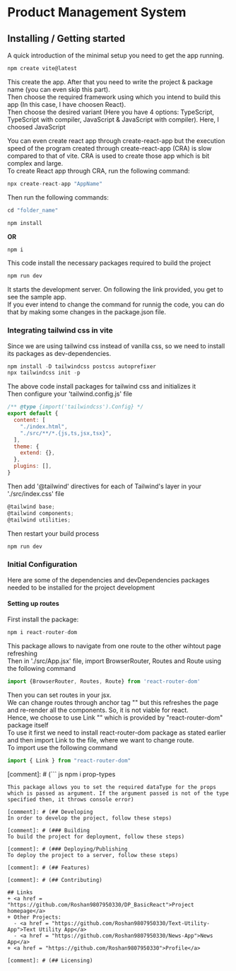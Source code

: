 # Product Management System

## Installing / Getting started
A quick introduction of the minimal setup you need to get the app running.

``` js
npm create vite@latest
```
This create the app. After that you need to write the project & package name (you can even skip this part).
<br>Then choose the required framework using which you intend to build this app (In this case, I have choosen React).
<br>Then choose the desired variant (Here you have 4 options: TypeScript, TypeScript with compiler, JavaScript & JavaScript with compiler). Here, I choosed JavaScript

You can even create react app through create-react-app but the execution speed of the program created through create-react-app (CRA) is slow compared to that of vite. CRA is used to create those app which is bit complex and large.
<br>To create React app through CRA, run the following command:

``` js
npx create-react-app "AppName"
```

Then run the following commands:
``` js
cd "folder_name"
```

``` js
npm install
```
**OR**
``` js
npm i
```
This code install the necessary packages required to build the project
``` js
npm run dev
```
It starts the development server. On following the link provided, you get to see the sample app.
<br>If you ever intend to change the command for runnig the code, you can do that by making some changes in the package.json file.

### Integrating tailwind css in vite
Since we are using tailwind css instead of vanilla css, so we need to install its packages as dev-dependencies.
``` js
npm install -D tailwindcss postcss autoprefixer
npx tailwindcss init -p
```
The above code install packages for tailwind css and initializes it
<br>Then configure your 'tailwind.config.js' file
``` js
/** @type {import('tailwindcss').Config} */
export default {
  content: [
    "./index.html",
    "./src/**/*.{js,ts,jsx,tsx}",
  ],
  theme: {
    extend: {},
  },
  plugins: [],
}
```
Then add '@tailwind' directives for each of Tailwind's layer in your './src/index.css' file
``` js
@tailwind base;
@tailwind components;
@tailwind utilities;
```
Then restart your build process
``` js
npm run dev
```

### Initial Configuration
Here are some of the dependencies and devDependencies packages needed to be installed for the project development

#### Setting up routes
First install the package:
``` js
npm i react-router-dom
```
This package allows to navigate from one route to the other wihtout page refreshing
<br>Then in './src/App.jsx' file, import BrowserRouter, Routes and Route using the following command
``` js
import {BrowserRouter, Routes, Route} from 'react-router-dom'
```
Then you can set routes in your jsx.
<br>We can change routes through anchor tag "<a href=""></a>" but this refreshes the page and re-render all the components. So, it is not viable for react. 
<br>Hence, we choose to use Link "<Link to=""></Link>" which is provided by "react-router-dom" package itself
<br>To use it first we need to install react-router-dom package as stated earlier and then import Link to the file, where we want to change route. 
<br>To import use the following command
``` js
import { Link } from "react-router-dom"
```


[comment]: # (``` js
npm i prop-types
```
This package allows you to set the required dataType for the props which is passed as argument. If the argument passed is not of the type specified then, it throws console error)

[comment]: # (## Developing
In order to develop the project, follow these steps)

[comment]: # (### Building
To build the project for deployment, follow these steps)

[comment]: # (### Deploying/Publishing
To deploy the project to a server, follow these steps)

[comment]: # (## Features)

[comment]: # (## Contributing)

## Links
+ <a href = "https://github.com/Roshan9807950330/DP_BasicReact">Project homepage</a>
+ Other Projects:
  - <a href = "https://github.com/Roshan9807950330/Text-Utility-App">Text Utility App</a>
  - <a href = "https://github.com/Roshan9807950330/News-App">News App</a>
+ <a href = "https://github.com/Roshan9807950330">Profile</a>
  
[comment]: # (## Licensing)
